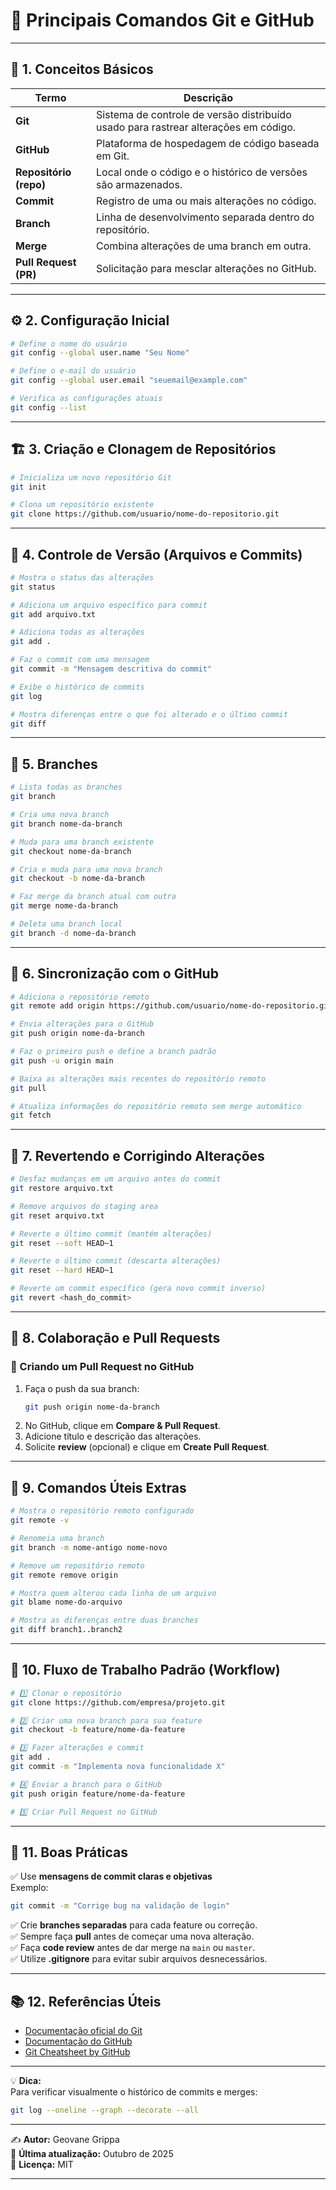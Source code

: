# 🧭 Principais Comandos Git e GitHub

---

## 📘 1. Conceitos Básicos

| Termo | Descrição |
|-------|------------|
| **Git** | Sistema de controle de versão distribuído usado para rastrear alterações em código. |
| **GitHub** | Plataforma de hospedagem de código baseada em Git. |
| **Repositório (repo)** | Local onde o código e o histórico de versões são armazenados. |
| **Commit** | Registro de uma ou mais alterações no código. |
| **Branch** | Linha de desenvolvimento separada dentro do repositório. |
| **Merge** | Combina alterações de uma branch em outra. |
| **Pull Request (PR)** | Solicitação para mesclar alterações no GitHub. |

---

## ⚙️ 2. Configuração Inicial

```bash
# Define o nome do usuário
git config --global user.name "Seu Nome"

# Define o e-mail do usuário
git config --global user.email "seuemail@example.com"

# Verifica as configurações atuais
git config --list
```

---

## 🏗️ 3. Criação e Clonagem de Repositórios

```bash
# Inicializa um novo repositório Git
git init

# Clona um repositório existente
git clone https://github.com/usuario/nome-do-repositorio.git
```

---

## 📂 4. Controle de Versão (Arquivos e Commits)

```bash
# Mostra o status das alterações
git status

# Adiciona um arquivo específico para commit
git add arquivo.txt

# Adiciona todas as alterações
git add .

# Faz o commit com uma mensagem
git commit -m "Mensagem descritiva do commit"

# Exibe o histórico de commits
git log

# Mostra diferenças entre o que foi alterado e o último commit
git diff
```

---

## 🌿 5. Branches

```bash
# Lista todas as branches
git branch

# Cria uma nova branch
git branch nome-da-branch

# Muda para uma branch existente
git checkout nome-da-branch

# Cria e muda para uma nova branch
git checkout -b nome-da-branch

# Faz merge da branch atual com outra
git merge nome-da-branch

# Deleta uma branch local
git branch -d nome-da-branch
```

---

## 🔁 6. Sincronização com o GitHub

```bash
# Adiciona o repositório remoto
git remote add origin https://github.com/usuario/nome-do-repositorio.git

# Envia alterações para o GitHub
git push origin nome-da-branch

# Faz o primeiro push e define a branch padrão
git push -u origin main

# Baixa as alterações mais recentes do repositório remoto
git pull

# Atualiza informações do repositório remoto sem merge automático
git fetch
```

---

## 🧹 7. Revertendo e Corrigindo Alterações

```bash
# Desfaz mudanças em um arquivo antes do commit
git restore arquivo.txt

# Remove arquivos do staging area
git reset arquivo.txt

# Reverte o último commit (mantém alterações)
git reset --soft HEAD~1

# Reverte o último commit (descarta alterações)
git reset --hard HEAD~1

# Reverte um commit específico (gera novo commit inverso)
git revert <hash_do_commit>
```

---

## 👥 8. Colaboração e Pull Requests

### 🔹 Criando um Pull Request no GitHub

1. Faça o push da sua branch:
   ```bash
   git push origin nome-da-branch
   ```
2. No GitHub, clique em **Compare & Pull Request**.  
3. Adicione título e descrição das alterações.  
4. Solicite **review** (opcional) e clique em **Create Pull Request**.

---

## 🧠 9. Comandos Úteis Extras

```bash
# Mostra o repositório remoto configurado
git remote -v

# Renomeia uma branch
git branch -m nome-antigo nome-novo

# Remove um repositório remoto
git remote remove origin

# Mostra quem alterou cada linha de um arquivo
git blame nome-do-arquivo

# Mostra as diferenças entre duas branches
git diff branch1..branch2
```

---

## 🧱 10. Fluxo de Trabalho Padrão (Workflow)

```bash
# 1️⃣ Clonar o repositório
git clone https://github.com/empresa/projeto.git

# 2️⃣ Criar uma nova branch para sua feature
git checkout -b feature/nome-da-feature

# 3️⃣ Fazer alterações e commit
git add .
git commit -m "Implementa nova funcionalidade X"

# 4️⃣ Enviar a branch para o GitHub
git push origin feature/nome-da-feature

# 5️⃣ Criar Pull Request no GitHub
```

---

## 🏁 11. Boas Práticas

✅ Use **mensagens de commit claras e objetivas**  
Exemplo:
```bash
git commit -m "Corrige bug na validação de login"
```

✅ Crie **branches separadas** para cada feature ou correção.  
✅ Sempre faça **pull** antes de começar uma nova alteração.  
✅ Faça **code review** antes de dar merge na `main` ou `master`.  
✅ Utilize **.gitignore** para evitar subir arquivos desnecessários.

---

## 📚 12. Referências Úteis

- [Documentação oficial do Git](https://git-scm.com/doc)  
- [Documentação do GitHub](https://docs.github.com/)  
- [Git Cheatsheet by GitHub](https://education.github.com/git-cheat-sheet-education.pdf)

---

💡 **Dica:**  
Para verificar visualmente o histórico de commits e merges:
```bash
git log --oneline --graph --decorate --all
```

---

✍️ **Autor:** Geovane Grippa  
📅 **Última atualização:** Outubro de 2025  
📂 **Licença:** MIT

---
